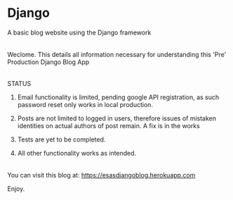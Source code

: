 # Django
A basic blog website using the Django framework

######
Weclome. This details all information necessary for understanding this 'Pre' Production Django Blog App

######
STATUS

1. Email functionality is limited, pending google API registration, as such password reset only works in local production.

2. Posts are not limited to logged in users, therefore issues of mistaken identities on actual authors of post remain. A fix is in the works

3. Tests are yet to be completed.

4. All other functionality works as intended.

######
You can visit this blog at: https://esasdjangoblog.herokuapp.com

Enjoy.
